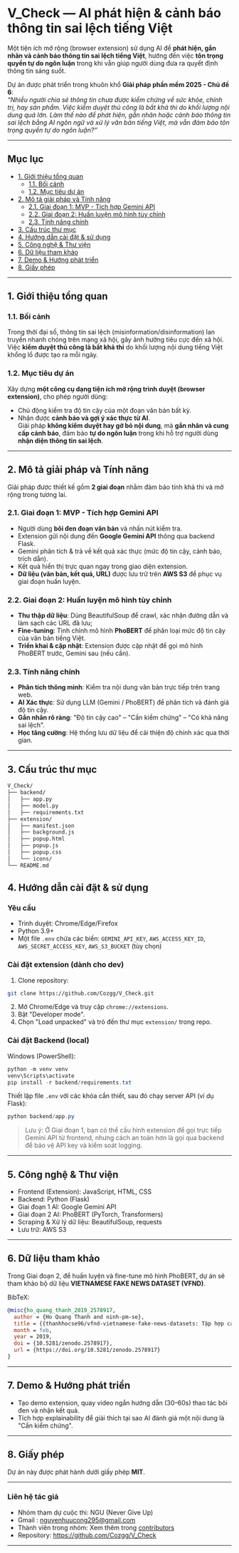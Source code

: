 
#  V_Check — AI phát hiện & cảnh báo thông tin sai lệch tiếng Việt

Một tiện ích mở rộng (browser extension) sử dụng AI để **phát hiện, gắn nhãn và cảnh báo thông tin sai lệch tiếng Việt**, hướng đến việc **tôn trọng quyền tự do ngôn luận** trong khi vẫn giúp người dùng đưa ra quyết định thông tin sáng suốt.

 Dự án được phát triển trong khuôn khổ **Giải pháp phần mềm 2025 - Chủ đề 6**:  
*“Nhiều người chia sẻ thông tin chưa được kiểm chứng về sức khỏe, chính trị, hay sản
phẩm. Việc kiểm duyệt thủ công là bất khả thi do khối lượng nội dung quá lớn.
Làm thế nào để phát hiện, gắn nhãn hoặc cảnh báo thông tin sai lệch bằng AI ngôn ngữ và xử lý văn bản tiếng Việt, mà vẫn đảm bảo tôn trọng quyền tự do ngôn luận?”*

---

##  Mục lục
- [1. Giới thiệu tổng quan](#1-giới-thiệu-tổng-quan)
  - [1.1. Bối cảnh](#11-bối-cảnh)
  - [1.2. Mục tiêu dự án](#12-mục-tiêu-dự-án)
- [2. Mô tả giải pháp và Tính năng](#2-mô-tả-giải-pháp-và-tính-năng)
  - [2.1. Giai đoạn 1: MVP - Tích hợp Gemini API](#21-giai-đoạn-1-mvp---tích-hợp-gemini-api)
  - [2.2. Giai đoạn 2: Huấn luyện mô hình tùy chỉnh](#22-giai-đoạn-2-huấn-luyện-mô-hình-tùy-chỉnh)
  - [2.3. Tính năng chính](#23-tính-năng-chính)
- [3. Cấu trúc thư mục](#3-cấu-trúc-thư-mục)
- [4. Hướng dẫn cài đặt & sử dụng](#4-hướng-dẫn-cài-đặt--sử-dụng)
- [5. Công nghệ & Thư viện](#5-công-nghệ--thư-viện)
- [6. Dữ liệu tham khảo](#6-dữ-liệu-tham-khảo)
- [7. Demo & Hướng phát triển](#7-demo--hướng-phát-triển)
- [8. Giấy phép](#8-giấy-phép)

---

## 1. Giới thiệu tổng quan

### 1.1. Bối cảnh  
Trong thời đại số, thông tin sai lệch (misinformation/disinformation) lan truyền nhanh chóng trên mạng xã hội, gây ảnh hưởng tiêu cực đến xã hội.  
Việc **kiểm duyệt thủ công là bất khả thi** do khối lượng nội dung tiếng Việt khổng lồ được tạo ra mỗi ngày.

### 1.2. Mục tiêu dự án  
Xây dựng **một công cụ dạng tiện ích mở rộng trình duyệt (browser extension)**, cho phép người dùng:
- Chủ động kiểm tra độ tin cậy của một đoạn văn bản bất kỳ.
- Nhận được **cảnh báo và gợi ý xác thực từ AI**.  
Giải pháp **không kiểm duyệt hay gỡ bỏ nội dung**, mà **gắn nhãn và cung cấp cảnh báo**, đảm bảo **tự do ngôn luận** trong khi hỗ trợ người dùng **nhận diện thông tin sai lệch**.

---

## 2. Mô tả giải pháp và Tính năng

Giải pháp được thiết kế gồm **2 giai đoạn** nhằm đảm bảo tính khả thi và mở rộng trong tương lai.

### 2.1. Giai đoạn 1: MVP - Tích hợp Gemini API
- Người dùng **bôi đen đoạn văn bản** và nhấn nút kiểm tra.
- Extension gửi nội dung đến **Google Gemini API** thông qua backend Flask.
- Gemini phân tích & trả về kết quả xác thực (mức độ tin cậy, cảnh báo, trích dẫn).
- Kết quả hiển thị trực quan ngay trong giao diện extension.
- **Dữ liệu (văn bản, kết quả, URL)** được lưu trữ trên **AWS S3** để phục vụ giai đoạn huấn luyện.

### 2.2. Giai đoạn 2: Huấn luyện mô hình tùy chỉnh
- **Thu thập dữ liệu**: Dùng BeautifulSoup để crawl, xác nhận đường dẫn và làm sạch các URL đã lưu;
- **Fine-tuning**: Tinh chỉnh mô hình **PhoBERT** để phân loại mức độ tin cậy của văn bản tiếng Việt.
- **Triển khai & cập nhật**: Extension được cập nhật để gọi mô hình PhoBERT trước, Gemini sau (nếu cần).

### 2.3. Tính năng chính
- **Phân tích thông minh**: Kiểm tra nội dung văn bản trực tiếp trên trang web.  
- **AI Xác thực**: Sử dụng LLM (Gemini / PhoBERT) để phân tích và đánh giá độ tin cậy.  
- **Gắn nhãn rõ ràng**: "Độ tin cậy cao" – "Cần kiểm chứng" – "Có khả năng sai lệch".  
- **Học tăng cường**: Hệ thống lưu dữ liệu để cải thiện độ chính xác qua thời gian.

---

## 3. Cấu trúc thư mục

```bash
V_Check/
├── backend/
│   ├── app.py
│   ├── model.py
│   ├── requirements.txt
├── extension/
│   ├── manifest.json
│   ├── background.js
│   ├── popup.html
│   ├── popup.js
│   ├── popup.css
│   └── icons/
└── README.md
```

## 4. Hướng dẫn cài đặt & sử dụng

### Yêu cầu
- Trình duyệt: Chrome/Edge/Firefox
- Python 3.9+
- Một file `.env` chứa các biến: `GEMINI_API_KEY`, `AWS_ACCESS_KEY_ID`, `AWS_SECRET_ACCESS_KEY`, `AWS_S3_BUCKET` (tùy chọn)

### Cài đặt extension (dành cho dev)
1. Clone repository:

```bash
git clone https://github.com/Cozgg/V_Check.git
```

2. Mở Chrome/Edge và truy cập `chrome://extensions`.
3. Bật "Developer mode".
4. Chọn "Load unpacked" và trỏ đến thư mục `extension/` trong repo.

### Cài đặt Backend (local)
Windows (PowerShell):

```powershell
python -m venv venv
venv\Scripts\activate
pip install -r backend/requirements.txt
```

Thiết lập file `.env` với các khóa cần thiết, sau đó chạy server API (ví dụ Flask):

```powershell
python backend/app.py
```

> Lưu ý: Ở Giai đoạn 1, bạn có thể cấu hình extension để gọi trực tiếp Gemini API từ frontend, nhưng cách an toàn hơn là gọi qua backend để bảo vệ API key và kiểm soát logging.

---

## 5. Công nghệ & Thư viện

- Frontend (Extension): JavaScript, HTML, CSS
- Backend: Python (Flask)
- Giai đoạn 1 AI: Google Gemini API
- Giai đoạn 2 AI: PhoBERT (PyTorch, Transformers)
- Scraping & Xử lý dữ liệu: BeautifulSoup, requests
- Lưu trữ: AWS S3

---

## 6. Dữ liệu tham khảo

Trong Giai đoạn 2, để huấn luyện và fine-tune mô hình PhoBERT, dự án sẽ tham khảo bộ dữ liệu **VIETNAMESE FAKE NEWS DATASET (VFND)**.

BibTeX:

```bibtex
@misc{ho_quang_thanh_2019_2578917,
  author = {Ho Quang Thanh and ninh-pm-se},
  title = {{thanhhocse96/vfnd-vietnamese-fake-news-datasets: Tập hợp các bài báo tiếng Việt và các bài post Facebook phân loại 2 nhãn Thật \\& Giả (228 bài)}},
  month = feb,
  year = 2019,
  doi = {10.5281/zenodo.2578917},
  url = {https://doi.org/10.5281/zenodo.2578917}
}
```

---

## 7. Demo & Hướng phát triển

- Tạo demo extension, quay video ngắn hướng dẫn (30–60s) thao tác bôi đen và nhận kết quả.  
- Tích hợp explainability để giải thích tại sao AI đánh giá một nội dung là "Cần kiểm chứng".

---

## 8. Giấy phép

Dự án này được phát hành dưới giấy phép **MIT**.

---

### Liên hệ tác giả

- Nhóm tham dự cuộc thi: NGU (Never Give Up)
- Gmail : nguyenhuucong295@gmail.com
- Thành viên trong nhóm: Xem thêm trong [contributors](https://github.com/Cozgg/V_Check/graphs/contributors)
- Repository: https://github.com/Cozgg/V_Check

---

